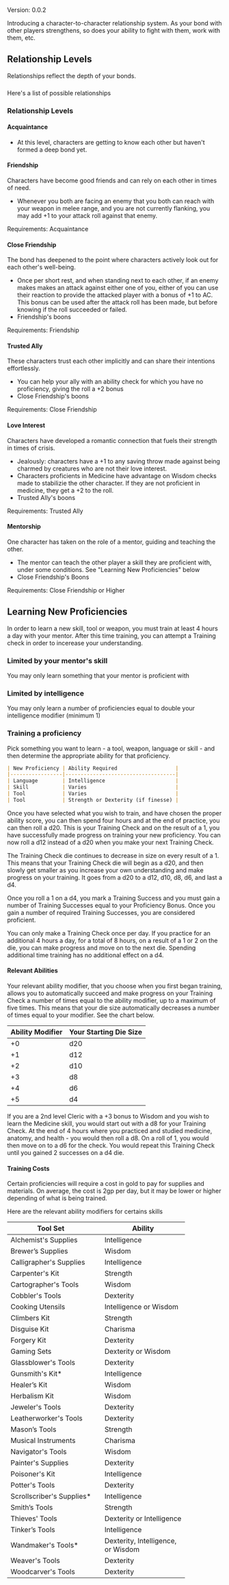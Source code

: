 Version: 0.0.2

Introducing a character-to-character relationship system. As your bond with other players strengthens, so does your ability to fight with them, work with them, etc. 

## Relationship Levels

Relationships reflect the depth of your bonds.

### 
Here's a list of possible relationships

### Relationship Levels

#### Acquaintance

 - At this level, characters are getting to know each other but haven't formed a deep bond yet.

#### Friendship

Characters have become good friends and can rely on each other in times of need.

 - Whenever you both are facing an enemy that you both can reach with your weapon in melee range, and you are not currently flanking, you may add +1 to your attack roll against that enemy. 

Requirements: Acquaintance

#### Close Friendship

The bond has deepened to the point where characters actively look out for each other's well-being.    
 
  - Once per short rest, and when standing next to each other, if an enemy makes makes an attack against either one of you, either of you can use their reaction to provide the attacked player with a bonus of +1 to AC. This bonus can be used after the attack roll has been made, but before knowing if the roll succeeded or failed. 
  - Friendship's boons

Requirements: Friendship

#### Trusted Ally

These characters trust each other implicitly and can share their intentions effortlessly.

 - You can help your ally with an ability check for which you have no proficiency, giving the roll a +2 bonus
 - Close Friendship's boons
 
 Requirements: Close Friendship

#### Love Interest

Characters have developed a romantic connection that fuels their strength in times of crisis.

- Jealously: characters have a +1 to any saving throw made against being charmed by creatures who are not their love interest.
- Characters proficients in Medicine have advantage on Wisdom checks made to stabilizie the other character. If they are not proficient in medicine, they get a +2 to the roll.
- Trusted Ally's boons

Requirements: Trusted Ally

#### Mentorship

One character has taken on the role of a mentor, guiding and teaching the other.    

 - The mentor can teach the other player a skill they are proficient with, under some conditions. See "Learning New Proficiencies" below
 - Close Friendship's Boons

Requirements: Close Friendship or Higher

## Learning New Proficiencies

In order to learn a new skill, tool or weapon, you must train at least 4 hours a day with your mentor. After this time training, you can attempt a Training check in order to incerease your understanding. 

### Limited by your mentor's skill

You may only learn something that your mentor is proficient with

### Limited by intelligence

You may only learn a number of proficiencies equal to double your intelligence modifier (minimum 1)

### Training a proficiency

Pick something you want to learn - a tool, weapon, language or skill - and then determine the appropriate ability for that proficiency. 

```markdown
| New Proficiency | Ability Required                   |
|-----------------|------------------------------------|
| Language        | Intelligence                       |
| Skill           | Varies                             |
| Tool            | Varies                             |
| Tool            | Strength or Dexterity (if finesse) |
```


Once you have selected what you wish to train, and have chosen the proper ability score, you can then spend four hours and at the end of practice, you can then roll a d20. This is your Training Check and on the result of a 1, you have successfully made progress on training your new proficiency. You can now roll a d12 instead of a d20 when you make your next Training Check.

The Training Check die continues to decrease in size on every result of a 1. This means that your Training Check die will begin as a d20, and then slowly get smaller as you increase your own understanding and make progress on your training. It goes from a d20 to a d12, d10, d8, d6, and last a d4.

Once you roll a 1 on a d4, you mark a Training Success and you must gain a number of Training Successes equal to your Proficiency Bonus. Once you gain a number of required Training Successes, you are considered proficient.

You can only make a Training Check once per day. If you practice for an additional 4 hours a day, for a total of 8 hours, on a result of a 1 or 2 on the die, you can make progress and move on to the next die. Spending additional time training has no additional effect on a d4.

#### Relevant Abilities

Your relevant ability modifier, that you choose when you first began training, allows you to automatically succeed and make progress on your Training Check a number of times equal to the ability modifier, up to a maximum of five times. This means that your die size automatically decreases a number of times equal to your modifier. See the chart below.

|Ability Modifier|Your Starting Die Size|
|---|---|
|+0|d20|
|+1|d12|
|+2|d10|
|+3|d8|
|+4|d6|
|+5|d4|

If you are a 2nd level Cleric with a +3 bonus to Wisdom and you wish to learn the Medicine skill, you would start out with a d8 for your Training Check. At the end of 4 hours where you practiced and studied medicine, anatomy, and health - you would then roll a d8. On a roll of 1, you would then move on to a d6 for the check. You would repeat this Training Check until you gained 2 successes on a d4 die.

#### Training Costs

Certain proficiencies will require a cost in gold to pay for supplies and materials. On average, the cost is 2gp per day, but it may be lower or higher depending of what is being trained.

Here are the relevant ability modifiers for certains skills

|Tool Set||Ability|
|---|---|---|
|Alchemist's Supplies||Intelligence|
|Brewer’s Supplies||Wisdom|
|Calligrapher's Supplies||Intelligence|
|Carpenter's Kit||Strength|
|Cartographer's Tools||Wisdom|
|Cobbler's Tools||Dexterity|
|Cooking Utensils||Intelligence or Wisdom|
|Climbers Kit||Strength|
|Disguise Kit||Charisma|
|Forgery Kit||Dexterity|
|Gaming Sets||Dexterity or Wisdom|
|Glassblower's Tools||Dexterity|
|Gunsmith's Kit*||Intelligence|
|Healer’s Kit||Wisdom|
|Herbalism Kit||Wisdom|
|Jeweler's Tools||Dexterity|
|Leatherworker's Tools||Dexterity|
|Mason’s Tools||Strength|
|Musical Instruments||Charisma|
|Navigator's Tools||Wisdom|
|Painter's Supplies||Dexterity|
|Poisoner's Kit||Intelligence|
|Potter's Tools||Dexterity|
|Scrollscriber's Supplies*||Intelligence|
|Smith’s Tools||Strength|
|Thieves' Tools||Dexterity or Intelligence|
|Tinker’s Tools||Intelligence|
|Wandmaker's Tools*||Dexterity, Intelligence,  <br>or Wisdom|
|Weaver's Tools||Dexterity|
|Woodcarver's Tools||Dexterity|

